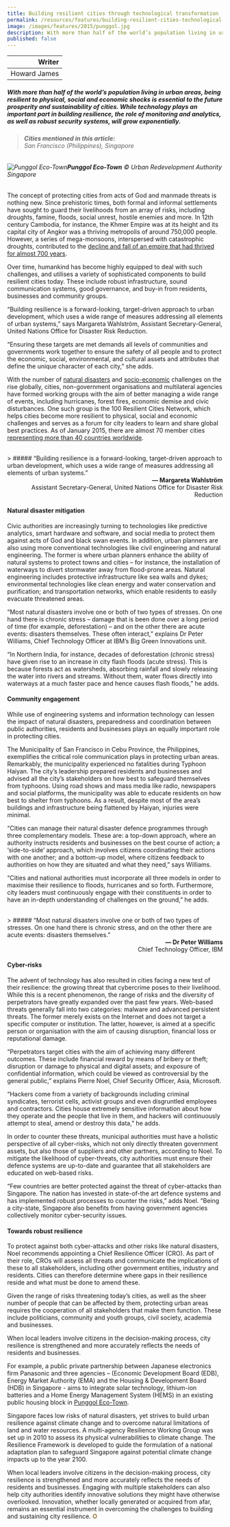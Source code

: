 ```yaml
---
title: Building resilient cities through technological transformation
permalink: /resources/features/building-resilient-cities-technological-transformation/
image: /images/features/2015/punggol.jpg
description: With more than half of the world’s population living in urban areas, being resilient to physical, social and economic shocks is essential to the future prosperity and sustainability of cities. While technology plays an important part in building resilience, the role of monitoring and analytics, as well as robust security systems, will grow exponentially.  
published: false
---
```


| Writer |
|---:|
| Howard James |

##### With more than half of the world’s population living in urban areas, being resilient to physical, social and economic shocks is essential to the future prosperity and sustainability of cities. While technology plays an important part in building resilience, the role of monitoring and analytics, as well as robust security systems, will grow exponentially.

> ###### **Cities mentioned in this article:** <br> San Francisco (Philippines), Singapore

###### ![Punggol Eco-Town](/images/features/2015/punggol.jpg/)**Punggol Eco-Town** © Urban Redevelopment Authority Singapore

The concept of protecting cities from acts of God and manmade threats is nothing new. Since prehistoric times, both formal and informal settlements have sought to guard their livelihoods from an array of risks, including droughts, famine, floods, social unrest, hostile enemies and more. In 12th century Cambodia, for instance, the Khmer Empire was at its height and its capital city of Angkor was a thriving metropolis of around 750,000 people. However, a series of mega-monsoons, interspersed with catastrophic droughts, contributed to the [decline and fall of an empire that had thrived for almost 700 years](http://archaeology.about.com/od/medieval/qt/Collapse-Of-Angkor.htm).

Over time, humankind has become highly equipped to deal with such challenges, and utilises a variety of sophisticated components to build resilient cities today. These include robust infrastructure, sound communication systems, good governance, and buy-in from residents, businesses and community groups.

“Building resilience is a forward-looking, target-driven approach to urban development, which uses a wide range of measures addressing all elements of urban systems,” says Margareta Wahlström, Assistant Secretary-General, United Nations Office for Disaster Risk Reduction.

“Ensuring these targets are met demands all levels of communities and governments work together to ensure the safety of all people and to protect the economic, social, environmental, and cultural assets and attributes that define the unique character of each city,” she adds.

With the number of [natural disasters](http://www.livescience.com/414-scientists-natural-disasters-common.html) and [socio-economic](http://www.ilo.org/global/research/global-reports/weso/2015/WCMS_337069/lang--en/index.htm) challenges on the rise globally, cities, non-government organisations and multilateral agencies have formed working groups with the aim of better managing a wide range of events, including hurricanes, forest fires, economic demise and civic disturbances. One such group is the 100 Resilient Cities Network, which helps cities become more resilient to physical, social and economic challenges and serves as a forum for city leaders to learn and share global best practices. As of January 2015, there are almost 70 member cities [representing more than 40 countries worldwide](http://www.100resilientcities.org/cities#/-_/).

<br>
> ##### “Building resilience is a forward-looking, target-driven approach to urban development, which uses a wide range of measures addressing all elements of urban systems.”

<div align="right"><b>— Margareta Wahlström</b><br> Assistant Secretary-General, United Nations Office for Disaster Risk Reduction</div>

#### **Natural disaster mitigation**

Civic authorities are increasingly turning to technologies like predictive analytics, smart hardware and software, and social media to protect them against acts of God and black swan events. In addition, urban planners are also using more conventional technologies like civil engineering and natural engineering. The former is where urban planners enhance the ability of natural systems to protect towns and cities – for instance, the installation of waterways to divert stormwater away from flood-prone areas. Natural engineering includes protective infrastructure like sea walls and dykes; environmental technologies like clean energy and water conservation and purification; and transportation networks, which enable residents to easily evacuate threatened areas.

“Most natural disasters involve one or both of two types of stresses. On one hand there is chronic stress – damage that is been done over a long period of time (for example, deforestation) – and on the other there are acute events: disasters themselves. These often interact,” explains Dr Peter Williams, Chief Technology Officer at IBM’s Big Green Innovations unit.

“In Northern India, for instance, decades of deforestation (chronic stress) have given rise to an increase in city flash floods (acute stress). This is because forests act as watersheds, absorbing rainfall and slowly releasing the water into rivers and streams. Without them, water flows directly into waterways at a much faster pace and hence causes flash floods,” he adds.

#### **Community engagement**

While use of engineering systems and information technology can lessen the impact of natural disasters, preparedness and coordination between public authorities, residents and businesses plays an equally important role in protecting cities.

The Municipality of San Francisco in Cebu Province, the Philippines, exemplifies the critical role communication plays in protecting urban areas. Remarkably, the municipality experienced no fatalities during Typhoon Haiyan. The city’s leadership prepared residents and businesses and advised all the city’s stakeholders on how best to safeguard themselves from typhoons. Using road shows and mass media like radio, newspapers and social platforms, the municipality was able to educate residents on how best to shelter from typhoons. As a result, despite most of the area’s buildings and infrastructure being flattened by Haiyan, injuries were minimal.

“Cities can manage their natural disaster defence programmes through three complementary models. These are: a top-down approach, where an authority instructs residents and businesses on the best course of action; a ‘side-to-side’ approach, which involves citizens coordinating their actions with one another; and a bottom-up model, where citizens feedback to authorities on how they are situated and what they need,” says Williams.

“Cities and national authorities must incorporate all three models in order to maximise their resilience to floods, hurricanes and so forth. Furthermore, city leaders must continuously engage with their constituents in order to have an in-depth understanding of challenges on the ground,” he adds.

<br>
> ##### “Most natural disasters involve one or both of two types of stresses. On one hand there is chronic stress, and on the other there are acute events: disasters themselves.”

<div align="right"><b>— Dr Peter Williams</b><br> Chief Technology Officer, IBM</div>

#### **Cyber-risks**

The advent of technology has also resulted in cities facing a new test of their resilience: the growing threat that cybercrime poses to their livelihood. While this is a recent phenomenon, the range of risks and the diversity of perpetrators have greatly expanded over the past few years. Web-based threats generally fall into two categories: malware and advanced persistent threats. The former merely exists on the Internet and does not target a specific computer or institution. The latter, however, is aimed at a specific person or organisation with the aim of causing disruption, financial loss or reputational damage.

“Perpetrators target cities with the aim of achieving many different outcomes. These include financial reward by means of bribery or theft; disruption or damage to physical and digital assets; and exposure of confidential information, which could be viewed as controversial by the general public,” explains Pierre Noel, Chief Security Officer, Asia, Microsoft.

“Hackers come from a variety of backgrounds including criminal syndicates, terrorist cells, activist groups and even disgruntled employees and contractors. Cities house extremely sensitive information about how they operate and the people that live in them, and hackers will continuously attempt to steal, amend or destroy this data,” he adds.

In order to counter these threats, municipal authorities must have a holistic perspective of all cyber-risks, which not only directly threaten government assets, but also those of suppliers and other partners, according to Noel. To mitigate the likelihood of cyber-threats, city authorities must ensure their defence systems are up-to-date and guarantee that all stakeholders are educated on web-based risks.

“Few countries are better protected against the threat of cyber-attacks than Singapore. The nation has invested in state-of-the art defence systems and has implemented robust processes to counter the risks,” adds Noel. “Being a city-state, Singapore also benefits from having government agencies collectively monitor cyber-security issues.

#### **Towards robust resilience**

To protect against both cyber-attacks and other risks like natural disasters, Noel recommends appointing a Chief Resilience Officer (CRO). As part of their role, CROs will assess all threats and communicate the implications of these to all stakeholders, including other government entities, industry and residents. Cities can therefore determine where gaps in their resilience reside and what must be done to amend these.

Given the range of risks threatening today’s cities, as well as the sheer number of people that can be affected by them, protecting urban areas requires the cooperation of all stakeholders that make them function. These include politicians, community and youth groups, civil society, academia and businesses.

When local leaders involve citizens in the decision-making process, city resilience is strengthened and more accurately reflects the needs of residents and businesses.

For example, a public private partnership between Japanese electronics firm Panasonic and three agencies – (Economic Development Board (EDB), Energy Market Authority (EMA) and the Housing & Development Board (HDB) in Singapore - aims to integrate solar technology, lithium-ion batteries and a Home Energy Management System (HEMS) in an existing public housing block in [Punggol Eco-Town](https://www.nccs.gov.sg/nccs-2012/docs/NCCS-2012-Publication.pdf).

Singapore faces low risks of natural disasters, yet strives to build urban resilience against climate change and to overcome natural limitations of land and water resources. A multi-agency Resilience Working Group was set up in 2010 to assess its physical vulnerabilities to climate change. The Resilience Framework is developed to guide the formulation of a national adaptation plan to safeguard Singapore against potential climate change impacts up to the year 2100.

When local leaders involve citizens in the decision-making process, city resilience is strengthened and more accurately reflects the needs of residents and businesses. Engaging with multiple stakeholders can also help city authorities identify innovative solutions they might have otherwise overlooked. Innovation, whether locally generated or acquired from afar, remains an essential instrument in overcoming the challenges to building and sustaining city resilience. **<font color="#967942">O</font>**
